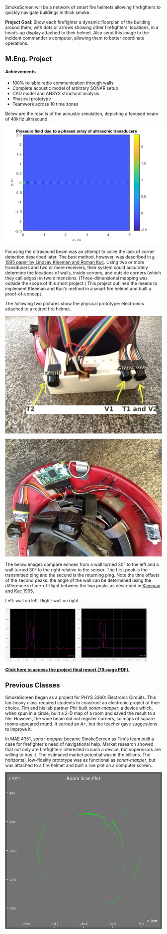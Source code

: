 SmokeScreen will be a network of smart fire helmets allowing firefighters to quickly navigate buildings in thick smoke.

**Project Goal**: Show each firefighter a dynamic floorplan of the building around them, with dots or arrows showing other firefighters' locations, in a heads-up display attached to their helmet. Also send this image to the incident commander's computer, allowing them to better coordinate operations.

## M.Eng. Project

#### Achievements

* 100% reliable radio communication through walls
* Complete acoustic model of arbitrary SONAR setup
* CAD model and ANSYS structural analysis
* Physical prototype
* Teamwork across 10 time zones

Below are the results of the acoustic simulation, depicting a focused beam of 40kHz ultrasound.

![Acoustic simulation](images/StraightBeamNineRow.png)

Focusing the ultrasound beam was an attempt to solve the lack of corner detection described later.
The best method, however, was described in [a 1995 paper by Lindsay Kleeman and Roman Kuc](https://journals.sagepub.com/doi/10.1177/027836499501400401). Using two or more transducers and two or more receivers, their system could accurately determine the locations of walls, inside corners, and outside corners (which they call edges) in two dimensions. (Three-dimensional mapping was outside the scope of this short project.) This project outlined the means to implement Kleeman and Kuc's method in a smart fire helmet and built a proof-of-concept.

The following two pictures show the physical prototype: electronics attached to a retired fire helmet.

![SmokeScreen prototype](images/HelmetElectronicsFront.jpg)

![SmokeScreen prototype](images/HelmetElectronicsBack.jpg)

The below images compare echoes from a wall turned 30° to the left and a wall turned 30° to the right relative to the sensor. The first peak is the transmitted ping and the second is the returning ping. Note the time offsets of the second peaks: the angle of the wall can be determined using the difference in time-of-flight between the two peaks as described in [Kleeman and Kuc 1995](https://journals.sagepub.com/doi/10.1177/027836499501400401).

Left: wall on left. Right: wall on right.

<img src="images/EchoesWallLeft_T1.png" width="45%">
<img src="images/EchoesWallRight_T1.png" width="45%"><br/>


[**Click here to access the project final report (79-page PDF).**](https://1drv.ms/b/s!AmJ2drz6YYLg5Rjl9aoMAtcGSi4i?e=lEf5vV)

## Previous Classes

SmokeScreen began as a project for PHYS 3360: Electronic Circuits.
This lab-heavy class required students to construct an electronic project of their choice. Tim and his lab partner Phil built *sonar-mapper*, a device which, when spun in a circle, built a 2-D map of a room and saved the result to a file. However, the wide beam did not register corners, so maps of square rooms appeared round.
It earned an A+, but the teacher gave suggestions to improve it.

In MAE 4351, *sonar-mapper* became SmokeScreen as Tim's team built a case for firefighter's need of navigational help. Market research showed that not only are firefighters interested in such a device, but supervisors are willing to buy it. The estimated market potential was in the billions. The horizontal, low-fidelity prototype was as functional as *sonar-mapper*, but was attached to a fire helmet and built a live plot on a computer screen.

![Round map of a square room](images/Output.png)
